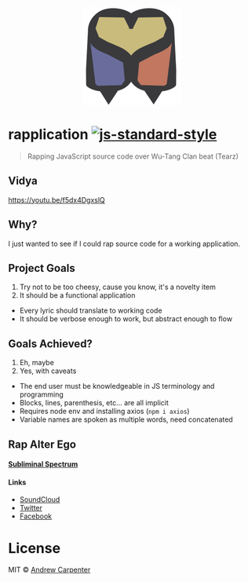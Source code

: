 <div align="center">
  <img src="logo.png" alt="Subliminal Spectrum" width="200" />
</div>

# rapplication [![js-standard-style](https://img.shields.io/badge/code%20style-standard-brightgreen.svg?style=flat)](https://github.com/feross/standard)   

> Rapping JavaScript source code over Wu-Tang Clan beat (Tearz)

## Vidya

https://youtu.be/f5dx4DgxslQ

## Why?

I just wanted to see if I could rap source code for a working application.

## Project Goals

1. Try not to be too cheesy, cause you know, it's a novelty item
2. It should be a functional application
  - Every lyric should translate to working code
  - It should be verbose enough to work, but abstract enough to flow

## Goals Achieved?

1. Eh, maybe
2. Yes, with caveats
  - The end user must be knowledgeable in JS terminology and programming
  - Blocks, lines, parenthesis, etc... are all implicit
  - Requires node env and installing axios (`npm i axios`)
  - Variable names are spoken as multiple words, need concatenated

## Rap Alter Ego

#### [Subliminal Spectrum](https://subliminalspectrum.com/)

#### Links
- [SoundCloud](https://soundcloud.com/subliminalspectrum)
- [Twitter](https://twitter.com/subspectgu)
- [Facebook](https://www.facebook.com/subliminalspectrum)

# License

MIT © [Andrew Carpenter](https://github.com/doesdev)
